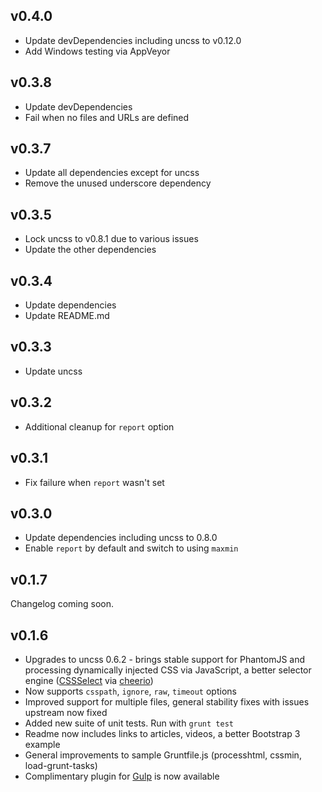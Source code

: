 ## v0.4.0
* Update devDependencies including uncss to v0.12.0
* Add Windows testing via AppVeyor

## v0.3.8
* Update devDependencies
* Fail when no files and URLs are defined

## v0.3.7
* Update all dependencies except for uncss
* Remove the unused underscore dependency

## v0.3.5
* Lock uncss to v0.8.1 due to various issues
* Update the other dependencies

## v0.3.4
* Update dependencies
* Update README.md

## v0.3.3
* Update uncss

## v0.3.2
* Additional cleanup for `report` option

## v0.3.1
* Fix failure when `report` wasn't set

## v0.3.0
* Update dependencies including uncss to 0.8.0
* Enable `report` by default and switch to using `maxmin`

## v0.1.7

Changelog coming soon.

## v0.1.6

* Upgrades to uncss 0.6.2 - brings stable support for PhantomJS and processing dynamically injected CSS via JavaScript, a better selector engine ([CSSSelect](https://npmjs.org/package/CSSselect) via [cheerio](https://npmjs.org/package/cheerio))
* Now supports `csspath`, `ignore`, `raw`, `timeout` options
* Improved support for multiple files, general stability fixes with issues upstream now fixed
* Added new suite of unit tests. Run with `grunt test`
* Readme now includes links to articles, videos, a better Bootstrap 3 example
* General improvements to sample Gruntfile.js (processhtml, cssmin, load-grunt-tasks)
* Complimentary plugin for [Gulp](https://github.com/addyosmani/gulp-uncss-task) is now available
